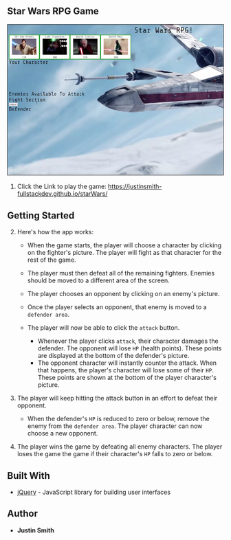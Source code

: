 ## Star Wars RPG Game

![Star Wars](images/2-StarWars.jpg)

1. Click the Link to play the game: https://justinsmith-fullstackdev.github.io/starWars/

## Getting Started

2. Here's how the app works:

   - When the game starts, the player will choose a character by clicking on the fighter's picture. The player will fight as that character for the rest of the game.

   - The player must then defeat all of the remaining fighters. Enemies should be moved to a different area of the screen.

   - The player chooses an opponent by clicking on an enemy's picture.

   - Once the player selects an opponent, that enemy is moved to a `defender area`.

   - The player will now be able to click the `attack` button.
     - Whenever the player clicks `attack`, their character damages the defender. The opponent will lose `HP` (health points). These points are displayed at the bottom of the defender's picture.
     - The opponent character will instantly counter the attack. When that happens, the player's character will lose some of their `HP`. These points are shown at the bottom of the player character's picture.

3. The player will keep hitting the attack button in an effort to defeat their opponent.

   - When the defender's `HP` is reduced to zero or below, remove the enemy from the `defender area`. The player character can now choose a new opponent.

4. The player wins the game by defeating all enemy characters. The player loses the game the game if their character's `HP` falls to zero or below.

## Built With

- [jQuery](https://jquery.com/) - JavaScript library for building user interfaces

## Author

- **Justin Smith**
